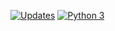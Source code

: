 [![Updates](https://pyup.io/repos/github/eduardovale76/Django-course/shield.svg)](https://pyup.io/repos/github/eduardovale76/Django-course/)
[![Python 3](https://pyup.io/repos/github/eduardovale76/Django-course/python-3-shield.svg)](https://pyup.io/repos/github/eduardovale76/Django-course/)